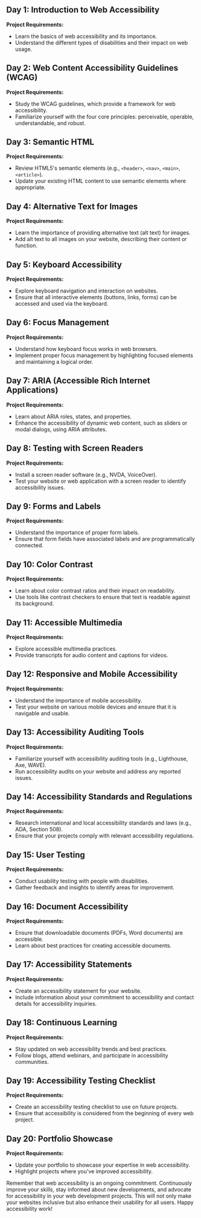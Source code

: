 ## Day 1: Introduction to Web Accessibility

**Project Requirements:**
- Learn the basics of web accessibility and its importance.
- Understand the different types of disabilities and their impact on web usage.

## Day 2: Web Content Accessibility Guidelines (WCAG)

**Project Requirements:**
- Study the WCAG guidelines, which provide a framework for web accessibility.
- Familiarize yourself with the four core principles: perceivable, operable, understandable, and robust.

## Day 3: Semantic HTML

**Project Requirements:**
- Review HTML5's semantic elements (e.g., `<header>`, `<nav>`, `<main>`, `<article>`).
- Update your existing HTML content to use semantic elements where appropriate.

## Day 4: Alternative Text for Images

**Project Requirements:**
- Learn the importance of providing alternative text (alt text) for images.
- Add alt text to all images on your website, describing their content or function.

## Day 5: Keyboard Accessibility

**Project Requirements:**
- Explore keyboard navigation and interaction on websites.
- Ensure that all interactive elements (buttons, links, forms) can be accessed and used via the keyboard.

## Day 6: Focus Management

**Project Requirements:**
- Understand how keyboard focus works in web browsers.
- Implement proper focus management by highlighting focused elements and maintaining a logical order.

## Day 7: ARIA (Accessible Rich Internet Applications)

**Project Requirements:**
- Learn about ARIA roles, states, and properties.
- Enhance the accessibility of dynamic web content, such as sliders or modal dialogs, using ARIA attributes.

## Day 8: Testing with Screen Readers

**Project Requirements:**
- Install a screen reader software (e.g., NVDA, VoiceOver).
- Test your website or web application with a screen reader to identify accessibility issues.

## Day 9: Forms and Labels

**Project Requirements:**
- Understand the importance of proper form labels.
- Ensure that form fields have associated labels and are programmatically connected.

## Day 10: Color Contrast

**Project Requirements:**
- Learn about color contrast ratios and their impact on readability.
- Use tools like contrast checkers to ensure that text is readable against its background.

## Day 11: Accessible Multimedia

**Project Requirements:**
- Explore accessible multimedia practices.
- Provide transcripts for audio content and captions for videos.

## Day 12: Responsive and Mobile Accessibility

**Project Requirements:**
- Understand the importance of mobile accessibility.
- Test your website on various mobile devices and ensure that it is navigable and usable.

## Day 13: Accessibility Auditing Tools

**Project Requirements:**
- Familiarize yourself with accessibility auditing tools (e.g., Lighthouse, Axe, WAVE).
- Run accessibility audits on your website and address any reported issues.

## Day 14: Accessibility Standards and Regulations

**Project Requirements:**
- Research international and local accessibility standards and laws (e.g., ADA, Section 508).
- Ensure that your projects comply with relevant accessibility regulations.

## Day 15: User Testing

**Project Requirements:**
- Conduct usability testing with people with disabilities.
- Gather feedback and insights to identify areas for improvement.

## Day 16: Document Accessibility

**Project Requirements:**
- Ensure that downloadable documents (PDFs, Word documents) are accessible.
- Learn about best practices for creating accessible documents.

## Day 17: Accessibility Statements

**Project Requirements:**
- Create an accessibility statement for your website.
- Include information about your commitment to accessibility and contact details for accessibility inquiries.

## Day 18: Continuous Learning

**Project Requirements:**
- Stay updated on web accessibility trends and best practices.
- Follow blogs, attend webinars, and participate in accessibility communities.

## Day 19: Accessibility Testing Checklist

**Project Requirements:**
- Create an accessibility testing checklist to use on future projects.
- Ensure that accessibility is considered from the beginning of every web project.

## Day 20: Portfolio Showcase

**Project Requirements:**
- Update your portfolio to showcase your expertise in web accessibility.
- Highlight projects where you've improved accessibility.

Remember that web accessibility is an ongoing commitment. Continuously improve your skills, stay informed about new developments, and advocate for accessibility in your web development projects. This will not only make your websites inclusive but also enhance their usability for all users. Happy accessibility work!
